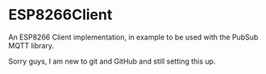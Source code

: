 # ESP8266Client

An ESP8266 Client implementation, in example to be used with the PubSub MQTT library.

Sorry guys, I am new to git and GitHub and still setting this up.
